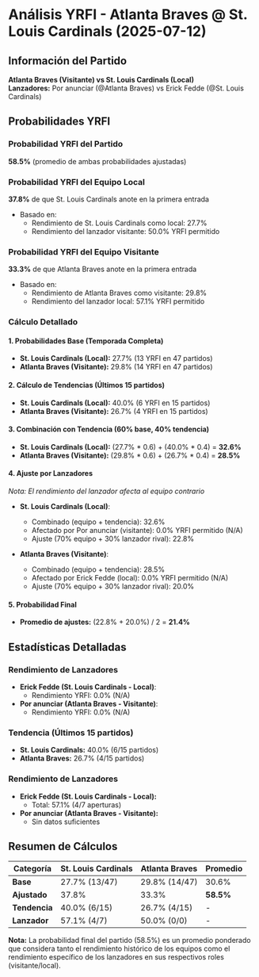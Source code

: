 # Análisis YRFI - Atlanta Braves @ St. Louis Cardinals (2025-07-12)

## Información del Partido
**Atlanta Braves (Visitante) vs St. Louis Cardinals (Local)**  
**Lanzadores:** Por anunciar (@Atlanta Braves) vs Erick Fedde (@St. Louis Cardinals)

## Probabilidades YRFI

### Probabilidad YRFI del Partido
**58.5%** (promedio de ambas probabilidades ajustadas)

### Probabilidad YRFI del Equipo Local
**37.8%** de que St. Louis Cardinals anote en la primera entrada
- Basado en:
  - Rendimiento de St. Louis Cardinals como local: 27.7%
  - Rendimiento del lanzador visitante: 50.0% YRFI permitido

### Probabilidad YRFI del Equipo Visitante
**33.3%** de que Atlanta Braves anote en la primera entrada
- Basado en:
  - Rendimiento de Atlanta Braves como visitante: 29.8%
  - Rendimiento del lanzador local: 57.1% YRFI permitido

### Cálculo Detallado

#### 1. Probabilidades Base (Temporada Completa)
- **St. Louis Cardinals (Local):** 27.7% (13 YRFI en 47 partidos)
- **Atlanta Braves (Visitante):** 29.8% (14 YRFI en 47 partidos)

#### 2. Cálculo de Tendencias (Últimos 15 partidos)
- **St. Louis Cardinals (Local):** 40.0% (6 YRFI en 15 partidos)
- **Atlanta Braves (Visitante):** 26.7% (4 YRFI en 15 partidos)

#### 3. Combinación con Tendencia (60% base, 40% tendencia)
- **St. Louis Cardinals (Local):** (27.7% * 0.6) + (40.0% * 0.4) = **32.6%**
- **Atlanta Braves (Visitante):** (29.8% * 0.6) + (26.7% * 0.4) = **28.5%**

#### 4. Ajuste por Lanzadores
*Nota: El rendimiento del lanzador afecta al equipo contrario*

- **St. Louis Cardinals (Local)**:
  - Combinado (equipo + tendencia): 32.6%
  - Afectado por Por anunciar (visitante): 0.0% YRFI permitido (N/A)
  - Ajuste (70% equipo + 30% lanzador rival): 22.8%

- **Atlanta Braves (Visitante)**:
  - Combinado (equipo + tendencia): 28.5%
  - Afectado por Erick Fedde (local): 0.0% YRFI permitido (N/A)
  - Ajuste (70% equipo + 30% lanzador rival): 20.0%

#### 5. Probabilidad Final
- **Promedio de ajustes:** (22.8% + 20.0%) / 2 = **21.4%**

## Estadísticas Detalladas


### Rendimiento de Lanzadores
- **Erick Fedde (St. Louis Cardinals - Local)**:
  - Rendimiento YRFI: 0.0% (N/A)
- **Por anunciar (Atlanta Braves - Visitante)**:
  - Rendimiento YRFI: 0.0% (N/A)
### Tendencia (Últimos 15 partidos)
- **St. Louis Cardinals:** 40.0% (6/15 partidos)
- **Atlanta Braves:** 26.7% (4/15 partidos)

### Rendimiento de Lanzadores
- **Erick Fedde (St. Louis Cardinals - Local):**
  - Total: 57.1% (4/7 aperturas)
- **Por anunciar (Atlanta Braves - Visitante):**
  - Sin datos suficientes

## Resumen de Cálculos
| Categoría | St. Louis Cardinals  | Atlanta Braves       | Promedio |
|-----------|----------------------|----------------------|----------|
| **Base** | 27.7% (13/47) | 29.8% (14/47) | 30.6% |
| **Ajustado** | 37.8% | 33.3% | **58.5%** |
| **Tendencia** | 40.0% (6/15) | 26.7% (4/15) | - |
| **Lanzador** | 57.1% (4/7) | 50.0% (0/0) | - |

**Nota:** La probabilidad final del partido (58.5%) es un promedio ponderado que considera tanto el rendimiento histórico de los equipos como el rendimiento específico de los lanzadores en sus respectivos roles (visitante/local).